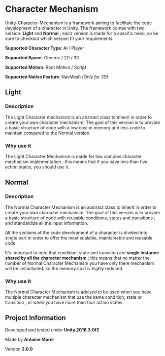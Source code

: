 # Character Mechanism

Unity-Character-Mechanism is a framework aiming to facilitate the code development of a
character in Unity. The framework comes with two version: **Light** and **Normal** ; each version
is made for a specific need, so be sure to checkout which version fit your requirements.

**Supported Character Type**: AI / Player

**Supported Space**: Generic / 2D / 3D

**Supported Motion**: Root Motion / Script

**Supported Native Feature**: NavMesh *(Only for 3D)*

## Light

### Description

The Light Character mechanism is an abstract class to inherit in order to create your own
character mechanism. The goal of this version is to provide a basic structure of code with
a low cost in memory and less code to maintain compared to the Normal version.

### Why use it

The Light Character Mechanism is made for low complex character mechanism implementation ;
this means that if you have less than five action states, you should use it.

## Normal

### Description

The Normal Character Mechanism is an abstract class to inherit in order to create your own
character mechanism. The goal of this version is to provide a basic structure of code with
reusable conditions, states and transitions ; and standardize all the input information.

All the sections of the code development of a character is divided into single part in order to
offer the most scalable, maintainable and reusable code. 

It's important to note that condition, state and transition are **single instance shared by all the
character mechanism** ; this means that no matter the number of Normal Character Mechanism you have
only there mechanism will be instantiated, so the memory cost is highly reduced. 

### Why use it

The Normal Character Mechanism is advised to be used when you have multiple character mechanism
that use the same condition, state or transition ; or when you have more than four
action states.

## Project Information

Developed and tested under **Unity 2018.3.0f2**

Made by **Antoine Morel**

Version **3.0.0**
